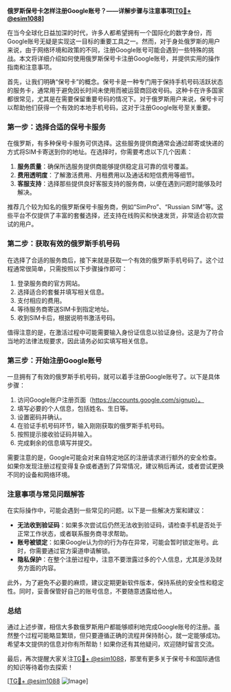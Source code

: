 **俄罗斯保号卡怎样注册Google账号？——详解步骤与注意事项[[TG💪+ @esim1088](https://t.me/s/esim1088)]**

在当今全球化日益加深的时代，许多人都希望拥有一个国际化的数字身份，而Google账号无疑是实现这一目标的重要工具之一。然而，对于身处俄罗斯的用户来说，由于网络环境和政策的不同，注册Google账号可能会遇到一些特殊的挑战。本文将详细介绍如何使用俄罗斯保号卡注册Google账号，并提供实用的操作指南和注意事项。

首先，让我们明确“保号卡”的概念。保号卡是一种专门用于保持手机号码活跃状态的服务卡，通常用于避免因长时间未使用而被运营商回收号码。这种卡在许多国家都很常见，尤其是在需要保留重要号码的情况下。对于俄罗斯用户来说，保号卡可以帮助他们获得一个有效的本地手机号码，这对于注册Google账号至关重要。

### 第一步：选择合适的保号卡服务

在俄罗斯，有多种保号卡服务可供选择。这些服务提供商通常会通过邮寄或快递的方式将SIM卡寄送到你的地址。在选择时，你需要考虑以下几个因素：

1. **服务质量**：确保所选服务提供商能够提供稳定且可靠的信号覆盖。
2. **费用透明度**：了解激活费用、月租费用以及通话和短信费用等细节。
3. **客服支持**：选择那些提供良好客服支持的服务商，以便在遇到问题时能够及时解决。

推荐几个较为知名的俄罗斯保号卡服务商，例如“SimPro”、“Russian SIM”等。这些平台不仅提供了丰富的套餐选择，还支持在线购买和快速发货，非常适合初次尝试的用户。

### 第二步：获取有效的俄罗斯手机号码

在选择了合适的服务商后，接下来就是获取一个有效的俄罗斯手机号码了。这个过程通常很简单，只需按照以下步骤操作即可：

1. 登录服务商的官方网站。
2. 选择适合的套餐并填写相关信息。
3. 支付相应的费用。
4. 等待服务商寄送SIM卡到指定地址。
5. 收到SIM卡后，根据说明书激活号码。

值得注意的是，在激活过程中可能需要输入身份证信息以验证身份。这是为了符合当地的法律法规要求，因此请务必如实填写相关信息。

### 第三步：开始注册Google账号

一旦拥有了有效的俄罗斯手机号码，就可以着手注册Google账号了。以下是具体步骤：

1. 访问Google账户注册页面（https://accounts.google.com/signup）。
2. 填写必要的个人信息，包括姓名、生日等。
3. 设置密码并确认。
4. 在验证手机号码环节，输入刚刚获取的俄罗斯手机号码。
5. 按照提示接收验证码并输入。
6. 完成剩余的信息填写并提交。

需要注意的是，Google可能会对来自特定地区的注册请求进行额外的安全检查。如果你发现注册过程变得复杂或者遇到了异常情况，建议稍后再试，或者尝试更换不同的设备和网络环境。

### 注意事项与常见问题解答

在实际操作中，可能会遇到一些常见的问题。以下是一些解决方案和建议：

- **无法收到验证码**：如果多次尝试后仍然无法收到验证码，请检查手机是否处于正常工作状态，或者联系服务商寻求帮助。
- **账号被锁定**：如果Google认为你的行为存在异常，可能会暂时锁定账号。此时，你需要通过官方渠道申请解锁。
- **隐私保护**：在整个注册过程中，注意不要泄露过多的个人信息，尤其是涉及财务方面的内容。

此外，为了避免不必要的麻烦，建议定期更新软件版本，保持系统的安全性和稳定性。同时，妥善保管好自己的账号信息，不要随意透露给他人。

### 总结

通过上述步骤，相信大多数俄罗斯用户都能够顺利地完成Google账号的注册。虽然整个过程可能略显繁琐，但只要遵循正确的流程并保持耐心，就一定能够成功。希望本文提供的信息对你有所帮助！如果你还有其他疑问，欢迎随时留言交流。

最后，再次提醒大家关注[TG💪+ @esim1088](https://t.me/s/esim1088)，那里有更多关于保号卡和国际通信的知识等待着你去探索！

[[TG💪+ @esim1088](https://t.me/s/esim1088) ![Image](https://i.postimg.cc/4NQfJmqS/Snipaste-2025-05-13-00-14-12.png)]